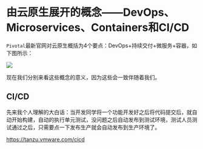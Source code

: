 # 由云原生展开的概念——DevOps、Microservices、Containers和CI/CD

`Pivotal`最新官网对云原生概括为4个要点：DevOps+持续交付+微服务+容器，如下图所示：

![](https://www.instana.com/media/cloud-native-diagram.png)

现在我们分别来看这些概念的意义，因为这些会一致伴随着我们。

## CI/CD

先来我个人理解的大白话：当开发同学将一个功能开发好之后将代码提交后，就自动开始构建，自动的执行单元测试，没问题之后自动发布到测试环境，测试人员测试通过之后，只需要点一下发布生产就会自动发布到生产环境了。


https://tanzu.vmware.com/cicd
